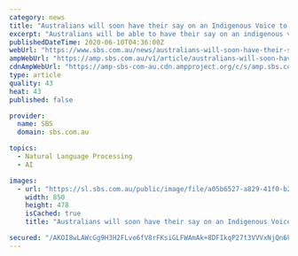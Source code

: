```yaml
---
category: news
title: "Australians will soon have their say on an Indigenous Voice to government"
excerpt: "Australians will be able to have their say on an indigenous voice to government by the end of the year, Indigenous Australians Minister Ken Wyatt says."
publishedDateTime: 2020-06-10T04:36:00Z
webUrl: "https://www.sbs.com.au/news/australians-will-soon-have-their-say-on-an-indigenous-voice-to-government"
ampWebUrl: "https://amp.sbs.com.au/v1/article/australians-will-soon-have-their-say-on-an-indigenous-voice-to-government/f4bbce34-713b-46ac-bd3d-aa7bd2429998?amp=1"
cdnAmpWebUrl: "https://amp-sbs-com-au.cdn.ampproject.org/c/s/amp.sbs.com.au/v1/article/australians-will-soon-have-their-say-on-an-indigenous-voice-to-government/f4bbce34-713b-46ac-bd3d-aa7bd2429998?amp=1"
type: article
quality: 43
heat: 43
published: false

provider:
  name: SBS
  domain: sbs.com.au

topics:
  - Natural Language Processing
  - AI

images:
  - url: "https://sl.sbs.com.au/public/image/file/a05b6527-a829-41f0-b264-7482a85fbfad/crop/16x9"
    width: 850
    height: 478
    isCached: true
    title: "Australians will soon have their say on an Indigenous Voice to government"

secured: "/AKOI8wLAWcGg9H3H2FLvo6fV8rFKsiGLFWAmAk+8DFIkqP27t3VVVxNjQn6k19QtmLEB9VgN453hXXjRwiPj1KrwkYJ1gP16Ow5WE+eLwV+Ng6G3jSLMtxWp+TWWGtQryFLrruAZLznTxnr9Tv9LvAoCt2ysIQkd/2n7qCWvG9EDDff0xhfPeqscBT7oCflSkcUcH8NScCrAmWPhF5uBj7WsUk6lB40s7+lLoVpUrlIlw+MNtayko/nnlW6AG65lzhLYuQsvMJJokTa1W6Bj0Csr0Voqww52kEEUG1zftuu4iYYl98FXKCEOAtMKKPE;TaRfaVZVIf7vt+iytwrx5Q=="
---
```



